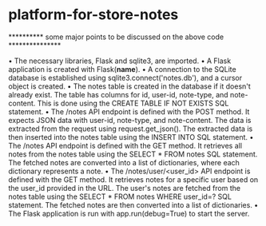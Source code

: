 # platform-for-store-notes

********** some major points to be discussed on the above code ***************

•	The necessary libraries, Flask and sqlite3, are imported.
•	A Flask application is created with Flask(__name__).
•	A connection to the SQLite database is established using sqlite3.connect('notes.db'), and a cursor object is created.
•	The notes table is created in the database if it doesn't already exist. The table has columns for id, user-id, note-type, and note-content. This is done using the CREATE TABLE IF NOT EXISTS SQL statement.
•	The /notes API endpoint is defined with the POST method. It expects JSON data with user-id, note-type, and note-content. The data is extracted from the request using request.get_json(). The extracted data is then inserted into the notes table using the INSERT INTO SQL statement.
•	The /notes API endpoint is defined with the GET method. It retrieves all notes from the notes table using the SELECT * FROM notes SQL statement. The fetched notes are converted into a list of dictionaries, where each dictionary represents a note.
•	The /notes/user/<user_id> API endpoint is defined with the GET method. It retrieves notes for a specific user based on the user_id provided in the URL. The user's notes are fetched from the notes table using the SELECT * FROM notes WHERE user_id=? SQL statement. The fetched notes are then converted into a list of dictionaries.
•	The Flask application is run with app.run(debug=True) to start the server.
